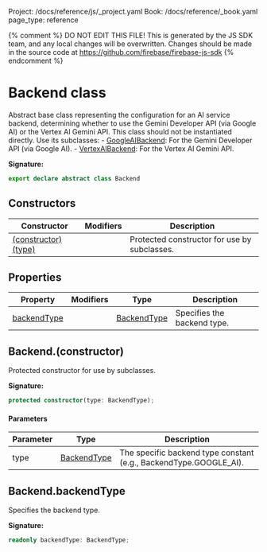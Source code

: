 Project: /docs/reference/js/_project.yaml
Book: /docs/reference/_book.yaml
page_type: reference

{% comment %}
DO NOT EDIT THIS FILE!
This is generated by the JS SDK team, and any local changes will be
overwritten. Changes should be made in the source code at
https://github.com/firebase/firebase-js-sdk
{% endcomment %}

# Backend class
Abstract base class representing the configuration for an AI service backend, determining whether to use the Gemini Developer API (via Google AI) or the Vertex AI Gemini API. This class should not be instantiated directly. Use its subclasses: - [GoogleAIBackend](./vertexai.googleaibackend.md#googleaibackend_class)<!-- -->: For the Gemini Developer API (via Google AI). - [VertexAIBackend](./vertexai.vertexaibackend.md#vertexaibackend_class)<!-- -->: For the Vertex AI Gemini API.

<b>Signature:</b>

```typescript
export declare abstract class Backend 
```

## Constructors

|  Constructor | Modifiers | Description |
|  --- | --- | --- |
|  [(constructor)(type)](./vertexai.backend.md#backendconstructor) |  | Protected constructor for use by subclasses. |

## Properties

|  Property | Modifiers | Type | Description |
|  --- | --- | --- | --- |
|  [backendType](./vertexai.backend.md#backendbackendtype) |  | [BackendType](./vertexai.md#backendtype) | Specifies the backend type. |

## Backend.(constructor)

Protected constructor for use by subclasses.

<b>Signature:</b>

```typescript
protected constructor(type: BackendType);
```

#### Parameters

|  Parameter | Type | Description |
|  --- | --- | --- |
|  type | [BackendType](./vertexai.md#backendtype) | The specific backend type constant (e.g., BackendType.GOOGLE\_AI). |

## Backend.backendType

Specifies the backend type.

<b>Signature:</b>

```typescript
readonly backendType: BackendType;
```
